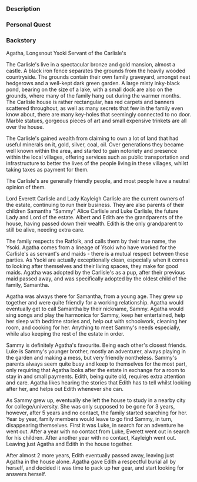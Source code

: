 ### Description

### Personal Quest



### Backstory

Agatha, Longsnout Ysoki Servant of the Carlisle's 

The Carlisle's live in a spectacular bronze and gold mansion, almost a castle. A black iron fence separates the grounds from the heavily wooded countryside. The grounds contain their own family graveyard, amongst neat hedgerows and a well-kept dark green garden. A large misty inky-black pond, bearing on the size of a lake, with a small dock are also on the grounds, where many of the family hang out during the warmer months. The Carlisle house is rather rectangular, has red carpets and banners scattered throughout, as well as many secrets that few in the family even know about, there are many key-holes that seemingly connected to no door. Marble statues, gorgeous pieces of art and small expensive trinkets are all over the house.

The Carlisle's gained wealth from claiming to own a lot of land that had useful minerals on it, gold, silver, coal, oil. Over generations they became well known within the area, and started to gain notoriety and presence within the local villages, offering services such as public transportation and infrastructure to better the lives of the people living in these villages, whilst taking taxes as payment for them.

The Carlisle's are generally friendly people, and most people have a neutral opinion of them.

Lord Everett Carlisle and Lady Kayleigh Carlisle are the current owners of the estate, continuing to run their business. They are also parents of their children Samantha "Sammy" Alice Carlisle and Luke Carlisle, the future Lady and Lord of the estate. Albert and Edith are the grandparents of the house, having passed down their wealth. Edith is the only grandparent to still be alive, needing extra care.

The family respects the Ratfolk, and calls them by their true name, the Ysoki. Agatha comes from a lineage of Ysoki who have worked for the Carlisle's as servant's and maids - there is a mutual respect between these parties. As Ysoki are actually exceptionally clean, especially when it comes to looking after themselves and their living spaces, they make for good maids. Agatha was adopted by the Carlisle's as a pup, after their previous maid passed away, and was specifically adopted by the oldest child of the family, Samantha.

Agatha was always there for Samantha, from a young age. They grew up together and were quite friendly for a working relationship. Agatha would eventually get to call Samantha by their nickname, Sammy. Agatha would sing songs and play the harmonica for Sammy, keep her entertained, help her sleep with bedtime stories and, help out with schoolwork, cleaning her room, and cooking for her. Anything to meet Sammy's needs especially, while also keeping the rest of the estate in order.

Sammy is definitely Agatha's favourite. Being each other's closest friends. 
Luke is Sammy's younger brother, mostly an adventurer, always playing in the garden and making a mess, but very friendly nontheless.
Sammy's parents always seem quite busy and keep to themselves for the most part, only requiring that Agatha looks after the estate in exchange for a room to stay in and small payments.
Edith, being quite old, requires extra attention and care. Agatha likes hearing the stories that Edith has to tell whilst looking after her, and helps out Edith whenever she can.

As Sammy grew up, eventually she left the house to study in a nearby city for college/university. She was only supposed to be gone for 3 years, however, after 5 years and no contact, the family started searching for her. Year by year, family members would leave to go find Sammy, in turn, disappearing themselves. First it was Luke, in search for an adventure he went out. After a year with no contact from Luke, Everett went out in search for his children. After another year with no contact, Kayleigh went out. Leaving just Agatha and Edith in the house together.

After almost 2 more years, Edith eventually passed away, leaving just Agatha in the house alone. Agatha gave Edith a respectful burial all by herself, and decided it was time to pack up her gear, and start looking for answers herself.